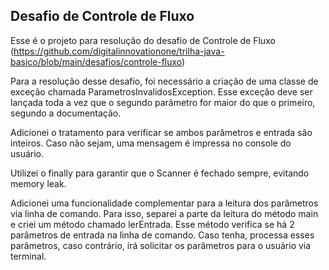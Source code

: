 ## Desafio de Controle de Fluxo

Esse é o projeto para resolução do desafio de Controle de Fluxo (https://github.com/digitalinnovationone/trilha-java-basico/blob/main/desafios/controle-fluxo)

Para a resolução desse desafio, foi necessário a criação de uma classe de exceção chamada ParametrosInvalidosException. Esse exceção deve ser lançada toda a vez que o segundo parâmetro for maior do que o primeiro, segundo a documentação.

Adicionei o tratamento para verificar se ambos parâmetros e entrada são inteiros. Caso não sejam, uma mensagem é impressa no console do usuário.

Utilizei o finally para garantir que o Scanner é fechado sempre, evitando memory leak.

Adicionei uma funcionalidade complementar para a leitura dos parâmetros via linha de comando. Para isso, separei a parte da leitura do método main e criei um método chamado lerEntrada. Esse método verifica se há 2 parâmetros de entrada na linha de comando. Caso tenha, processa esses parâmetros, caso contrário, irá solicitar os parâmetros para o usuário via terminal.
